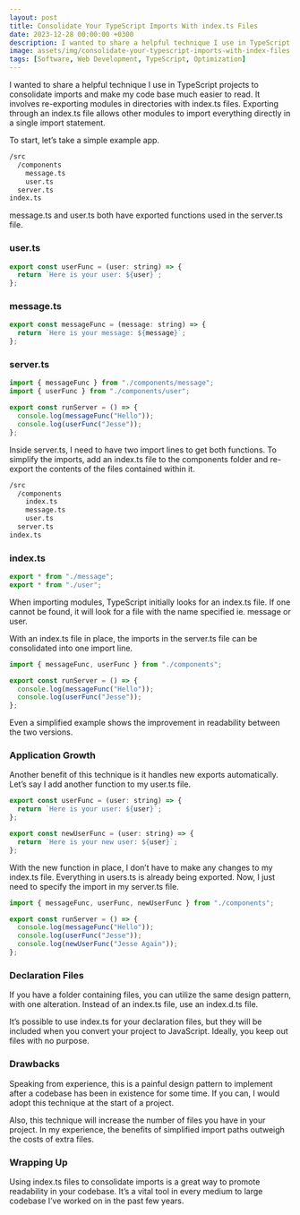 ```yaml
---
layout: post
title: Consolidate Your TypeScript Imports With index.ts Files
date: 2023-12-28 00:00:00 +0300
description: I wanted to share a helpful technique I use in TypeScript projects to consolidate imports and make my code base much easier to read. It involves re-exporting modules in directories with index.ts files.
image: assets/img/consolidate-your-typescript-imports-with-index-files.png
tags: [Software, Web Development, TypeScript, Optimization]
---
```


I wanted to share a helpful technique I use in TypeScript projects to consolidate imports and make my code base much easier to read. It involves re-exporting modules in directories with index.ts files. Exporting through an index.ts file allows other modules to import everything directly in a single import statement.

To start, let’s take a simple example app.

```bash
/src
  /components
    message.ts
    user.ts
  server.ts
index.ts
```

message.ts and user.ts both have exported functions used in the server.ts file.

### user.ts

```javascript
export const userFunc = (user: string) => {
  return `Here is your user: ${user}`;
};
```

### message.ts

```javascript
export const messageFunc = (message: string) => {
  return `Here is your message: ${message}`;
};
```

### server.ts

```javascript
import { messageFunc } from "./components/message";
import { userFunc } from "./components/user";

export const runServer = () => {
  console.log(messageFunc("Hello"));
  console.log(userFunc("Jesse"));
};
```

Inside server.ts, I need to have two import lines to get both functions. To simplify the imports, add an index.ts file to the components folder and re-export the contents of the files contained within it.

```bash
/src
  /components
    index.ts
    message.ts
    user.ts
  server.ts
index.ts
```

### index.ts

```javascript
export * from "./message";
export * from "./user";
```

When importing modules, TypeScript initially looks for an index.ts file. If one cannot be found, it will look for a file with the name specified ie. message or user.

With an index.ts file in place, the imports in the server.ts file can be consolidated into one import line.

```javascript
import { messageFunc, userFunc } from "./components";

export const runServer = () => {
  console.log(messageFunc("Hello"));
  console.log(userFunc("Jesse"));
};
```

Even a simplified example shows the improvement in readability between the two versions.

### Application Growth

Another benefit of this technique is it handles new exports automatically. Let’s say I add another function to my user.ts file.

```javascript
export const userFunc = (user: string) => {
  return `Here is your user: ${user}`;
};

export const newUserFunc = (user: string) => {
  return `Here is your new user: ${user}`;
};
```

With the new function in place, I don’t have to make any changes to my index.ts file. Everything in users.ts is already being exported. Now, I just need to specify the import in my server.ts file.

```javascript
import { messageFunc, userFunc, newUserFunc } from "./components";

export const runServer = () => {
  console.log(messageFunc("Hello"));
  console.log(userFunc("Jesse"));
  console.log(newUserFunc("Jesse Again"));
};
```

### Declaration Files

If you have a folder containing files, you can utilize the same design pattern, with one alteration. Instead of an index.ts file, use an index.d.ts file.

It’s possible to use index.ts for your declaration files, but they will be included when you convert your project to JavaScript. Ideally, you keep out files with no purpose.

### Drawbacks

Speaking from experience, this is a painful design pattern to implement after a codebase has been in existence for some time. If you can, I would adopt this technique at the start of a project.

Also, this technique will increase the number of files you have in your project. In my experience, the benefits of simplified import paths outweigh the costs of extra files.

### Wrapping Up

Using index.ts files to consolidate imports is a great way to promote readability in your codebase. It’s a vital tool in every medium to large codebase I’ve worked on in the past few years.
